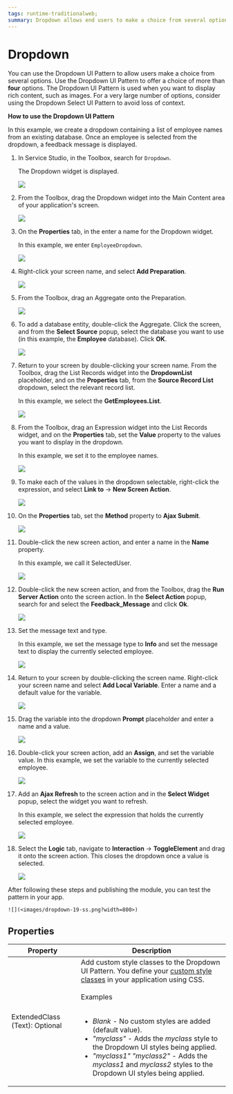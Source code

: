 ```yaml
---
tags: runtime-traditionalweb; 
summary: Dropdown allows end users to make a choice from several options.
---
```


# Dropdown

You can use the Dropdown UI Pattern to allow users make a choice from several options. Use the Dropdown UI Pattern to offer a choice of more than **four** options. The Dropdown UI Pattern is used when you want to display rich content, such as images. For a very large number of options, consider using the Dropdown Select UI Pattern to avoid loss of context. 

**How to use the Dropdown UI Pattern**

In this example, we create a dropdown containing a list of employee names from an existing database. Once an employee is selected from the dropdown, a feedback message is displayed.

1. In Service Studio, in the Toolbox, search for `Dropdown`.

    The Dropdown widget is displayed.

    ![](<images/dropdown-1-ss.png>)
 
1. From the Toolbox, drag the Dropdown widget into the Main Content area of your application's screen.

    ![](<images/dropdown-2-ss.png?width=800>)

1. On the **Properties** tab, in the enter a name for the Dropdown widget. 

    In this example, we enter ``EmployeeDropdown``.

    ![](<images/dropdown-5-ss.png?width=800>)

1. Right-click your screen name, and select **Add Preparation**.  

    ![](<images/dropdown-6-ss.png?width=800>)

1. From the Toolbox, drag an Aggregate onto the Preparation.

    ![](<images/dropdown-7-ss.png?width=800>)

1. To add a database entity, double-click the Aggregate. Click the screen, and from the **Select Source** popup, select the database you want to use (in this example, the **Employee** database). Click **OK**.

    ![](<images/dropdown-8-ss.png?width=800>)

1. Return to your screen by double-clicking your screen name. From the Toolbox, drag the List Records widget into the **DropdownList** placeholder, and on the **Properties** tab, from the **Source Record List** dropdown, select the relevant record list. 

    In this example, we select the **GetEmployees.List**.

    ![](<images/dropdown-9-ss.png?width=800>)

1. From the Toolbox, drag an Expression widget into the List Records widget, and on the **Properties** tab, set the **Value** property to the values you want to display in the dropdown. 

    In this example, we set it to the employee names. 

    ![](<images/dropdown-10-ss.png?width=800>)

1. To make each of the values in the dropdown selectable, right-click the expression, and select **Link to** -> **New Screen Action**. 

    ![](<images/dropdown-11-ss.png?width=800>)

1. On the **Properties** tab, set the **Method** property to **Ajax Submit**.

    ![](<images/dropdown-14-ss.png?width=800>)

1. Double-click the new screen action, and enter a name in the **Name** property. 

    In this example, we call it SelectedUser.
    
    ![](<images/dropdown-20-ss.png?width=800>)

1. Double-click the new screen action, and from the Toolbox, drag the **Run Server Action** onto the screen action. In the **Select Action** popup, search for and select the **Feedback_Message** and click **Ok**.

    ![](<images/dropdown-12-ss?width=800.png>)

1. Set the message text and type.

    In this example, we set the message type to **Info** and set the message text to display the currently selected employee. 

    ![](<images/dropdown-13-ss.png?width=800>)

1. Return to your screen by double-clicking the screen name. Right-click your screen name and select **Add Local Variable**. Enter a name and a default value for the variable.

    ![](<images/dropdown-22-ss.png?width=800>)

1. Drag the variable into the dropdown **Prompt** placeholder and enter a name and a value.  

    ![](<images/dropdown-21-ss.png?width=800>)

1. Double-click your screen action, add an **Assign**, and set the variable value. In this example, we set the variable to the currently selected employee.

    ![](<images/dropdown-3-ss.png?width=800>)

1. Add an **Ajax Refresh** to the screen action and in the **Select Widget** popup, select the widget you want to refresh. 

    In this example, we select the expression that holds the currently selected employee.

    ![](<images/dropdown-4-ss.png?width=800>)

1. Select the **Logic** tab, navigate to **Interaction** -> **ToggleElement** and drag it onto the screen action. This closes the dropdown once a value is selected. 

    ![](<images/dropdown-15-ss.png?width=800>)


After following these steps and publishing the module, you can test the pattern in your app. 

    ![](<images/dropdown-19-ss.png?width=800>)

## Properties

 **Property** | **Description** | 
|---|---|
| ExtendedClass (Text): Optional  |  Add custom style classes to the Dropdown UI Pattern. You define your [custom style classes](../../../look-feel/css.md) in your application using CSS.<br/><br/>Examples<br/><br/><ul><li>_Blank_ - No custom styles are added (default value).</li><li>_"myclass"_ - Adds the _myclass_ style to the Dropdown UI styles being applied.</li><li>_"myclass1" "myclass2"_ - Adds the _myclass1_ and _myclass2_ styles to the Dropdown UI styles being applied.</li></ul> |
